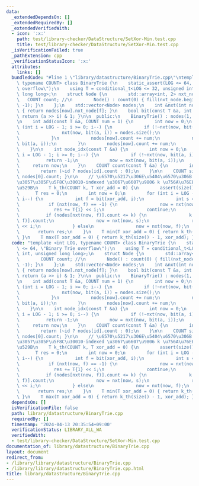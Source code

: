 ```yaml
---
data:
  _extendedDependsOn: []
  _extendedRequiredBy: []
  _extendedVerifiedWith:
  - icon: ':x:'
    path: test/library-checker/DataStructure/SetXor-Min.test.cpp
    title: test/library-checker/DataStructure/SetXor-Min.test.cpp
  _isVerificationFailed: true
  _pathExtension: cpp
  _verificationStatusIcon: ':x:'
  attributes:
    links: []
  bundledCode: "#line 1 \"library/datastructure/BinaryTrie.cpp\"\ntemplate <int LOG,\
    \ typename COUNT> class BinaryTrie {\n    static_assert(LOG <= 64, \"Binary Trie\
    \ overflow\");\n    using T = conditional_t<LOG <= 32, unsigned int, unsigned\
    \ long long>;\n    struct Node {\n        std::array<int, 2> nxt_node;\n     \
    \   COUNT count; //\n        Node() : count(0) { fill(nxt_node.begin(), nxt_node.end(),\
    \ -1); }\n    };\n    std::vector<Node> nodes;\n    int &nxt(int now, bool f)\
    \ { return nodes[now].nxt_node[f]; }\n    bool bit(const T &a, int i) const {\
    \ return (a >> i) & 1; }\n\n  public:\n    BinaryTrie() : nodes(1, Node()) {}\n\
    \n    int add(const T &a, COUNT num = 1) {\n        int now = 0;\n        for\
    \ (int i = LOG - 1; i >= 0; i--) {\n            if (!~nxt(now, bit(a, i))) {\n\
    \                nxt(now, bit(a, i)) = nodes.size();\n                nodes.emplace_back();\n\
    \            }\n            nodes[now].count += num;\n            now = nxt(now,\
    \ bit(a, i));\n        }\n        nodes[now].count += num;\n        return now;\n\
    \    }\n\n    int node_idx(const T &a) {\n        int now = 0;\n        for (int\
    \ i = LOG - 1; i >= 0; i--) {\n            if (!~nxt(now, bit(a, i)))\n      \
    \          return -1;\n            now = nxt(now, bit(a, i));\n        }\n   \
    \     return now;\n    }\n    COUNT count(const T &a) {\n        int id = node_idx(a);\n\
    \        return (~id ? nodes[id].count : 0);\n    }\n\n    COUNT size() { return\
    \ nodes[0].count; }\n\n    // \u6570\u5217\u306E\u5404\u6570\u306B xor_add \u3092\
    \u3057\u305F\u5F8C\u30010-indexed \u3067\u6607\u9806 k \u756A\u76EE\u3092\u51FA\
    \u529B\n    T k_th(COUNT k, T xor_add = 0) {\n        assert(size() > k);\n  \
    \      T res = 0;\n        int now = 0;\n        for (int i = LOG - 1; i >= 0;\
    \ i--) {\n            int f = bit(xor_add, i);\n            int s = f ^ 1;\n \
    \           if (nxt(now, f) == -1) {\n                now = nxt(now, s);\n   \
    \             res += T{1} << i;\n                continue;\n            }\n  \
    \          if (nodes[nxt(now, f)].count <= k) {\n                k -= nodes[nxt(now,\
    \ f)].count;\n                now = nxt(now, s);\n                res += T{1}\
    \ << i;\n            } else\n                now = nxt(now, f);\n        }\n \
    \       return res;\n    }\n    T min(T xor_add = 0) { return k_th(0, xor_add);\
    \ }\n    T max(T xor_add = 0) { return k_th(size() - 1, xor_add); }\n};\n"
  code: "template <int LOG, typename COUNT> class BinaryTrie {\n    static_assert(LOG\
    \ <= 64, \"Binary Trie overflow\");\n    using T = conditional_t<LOG <= 32, unsigned\
    \ int, unsigned long long>;\n    struct Node {\n        std::array<int, 2> nxt_node;\n\
    \        COUNT count; //\n        Node() : count(0) { fill(nxt_node.begin(), nxt_node.end(),\
    \ -1); }\n    };\n    std::vector<Node> nodes;\n    int &nxt(int now, bool f)\
    \ { return nodes[now].nxt_node[f]; }\n    bool bit(const T &a, int i) const {\
    \ return (a >> i) & 1; }\n\n  public:\n    BinaryTrie() : nodes(1, Node()) {}\n\
    \n    int add(const T &a, COUNT num = 1) {\n        int now = 0;\n        for\
    \ (int i = LOG - 1; i >= 0; i--) {\n            if (!~nxt(now, bit(a, i))) {\n\
    \                nxt(now, bit(a, i)) = nodes.size();\n                nodes.emplace_back();\n\
    \            }\n            nodes[now].count += num;\n            now = nxt(now,\
    \ bit(a, i));\n        }\n        nodes[now].count += num;\n        return now;\n\
    \    }\n\n    int node_idx(const T &a) {\n        int now = 0;\n        for (int\
    \ i = LOG - 1; i >= 0; i--) {\n            if (!~nxt(now, bit(a, i)))\n      \
    \          return -1;\n            now = nxt(now, bit(a, i));\n        }\n   \
    \     return now;\n    }\n    COUNT count(const T &a) {\n        int id = node_idx(a);\n\
    \        return (~id ? nodes[id].count : 0);\n    }\n\n    COUNT size() { return\
    \ nodes[0].count; }\n\n    // \u6570\u5217\u306E\u5404\u6570\u306B xor_add \u3092\
    \u3057\u305F\u5F8C\u30010-indexed \u3067\u6607\u9806 k \u756A\u76EE\u3092\u51FA\
    \u529B\n    T k_th(COUNT k, T xor_add = 0) {\n        assert(size() > k);\n  \
    \      T res = 0;\n        int now = 0;\n        for (int i = LOG - 1; i >= 0;\
    \ i--) {\n            int f = bit(xor_add, i);\n            int s = f ^ 1;\n \
    \           if (nxt(now, f) == -1) {\n                now = nxt(now, s);\n   \
    \             res += T{1} << i;\n                continue;\n            }\n  \
    \          if (nodes[nxt(now, f)].count <= k) {\n                k -= nodes[nxt(now,\
    \ f)].count;\n                now = nxt(now, s);\n                res += T{1}\
    \ << i;\n            } else\n                now = nxt(now, f);\n        }\n \
    \       return res;\n    }\n    T min(T xor_add = 0) { return k_th(0, xor_add);\
    \ }\n    T max(T xor_add = 0) { return k_th(size() - 1, xor_add); }\n};\n"
  dependsOn: []
  isVerificationFile: false
  path: library/datastructure/BinaryTrie.cpp
  requiredBy: []
  timestamp: '2024-04-13 20:35:54+09:00'
  verificationStatus: LIBRARY_ALL_WA
  verifiedWith:
  - test/library-checker/DataStructure/SetXor-Min.test.cpp
documentation_of: library/datastructure/BinaryTrie.cpp
layout: document
redirect_from:
- /library/library/datastructure/BinaryTrie.cpp
- /library/library/datastructure/BinaryTrie.cpp.html
title: library/datastructure/BinaryTrie.cpp
---
```


